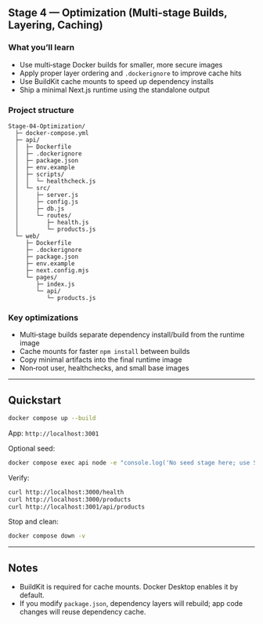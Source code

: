 ## Stage 4 — Optimization (Multi‑stage Builds, Layering, Caching)

### What you’ll learn
- Use multi‑stage Docker builds for smaller, more secure images
- Apply proper layer ordering and `.dockerignore` to improve cache hits
- Use BuildKit cache mounts to speed up dependency installs
- Ship a minimal Next.js runtime using the standalone output

### Project structure
```
Stage-04-Optimization/
  ├─ docker-compose.yml
  ├─ api/
  │  ├─ Dockerfile
  │  ├─ .dockerignore
  │  ├─ package.json
  │  ├─ env.example
  │  ├─ scripts/
  │  │  └─ healthcheck.js
  │  └─ src/
  │     ├─ server.js
  │     ├─ config.js
  │     ├─ db.js
  │     └─ routes/
  │        ├─ health.js
  │        └─ products.js
  └─ web/
     ├─ Dockerfile
     ├─ .dockerignore
     ├─ package.json
     ├─ env.example
     ├─ next.config.mjs
     └─ pages/
        ├─ index.js
        └─ api/
           └─ products.js
```

### Key optimizations
- Multi‑stage builds separate dependency install/build from the runtime image
- Cache mounts for faster `npm install` between builds
- Copy minimal artifacts into the final runtime image
- Non‑root user, healthchecks, and small base images

---

## Quickstart
```bash
docker compose up --build
```
App: `http://localhost:3001`

Optional seed:
```bash
docker compose exec api node -e "console.log('No seed stage here; use Stage 3 seed or POST /products')"
```

Verify:
```bash
curl http://localhost:3000/health
curl http://localhost:3000/products
curl http://localhost:3001/api/products
```

Stop and clean:
```bash
docker compose down -v
```

---

## Notes
- BuildKit is required for cache mounts. Docker Desktop enables it by default.
- If you modify `package.json`, dependency layers will rebuild; app code changes will reuse dependency cache.


